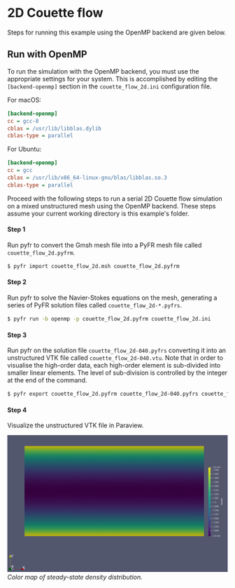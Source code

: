 # 2D Couette flow

Steps for running this example using the OpenMP backend are given below.

## Run with OpenMP

To run the simulation with the OpenMP backend, you must use the appropriate
settings for your system. This is accomplished by editing the
`[backend-openmp]` section in the `couette_flow_2d.ini` configuration file.

For macOS:

```ini
[backend-openmp]
cc = gcc-8
cblas = /usr/lib/libblas.dylib
cblas-type = parallel
```

For Ubuntu:

```ini
[backend-openmp]
cc = gcc
cblas = /usr/lib/x86_64-linux-gnu/blas/libblas.so.3
cblas-type = parallel
```

Proceed with the following steps to run a serial 2D Couette flow simulation on
a mixed unstructured mesh using the OpenMP backend. These steps assume your
current working directory is this example's folder.

#### Step 1

Run pyfr to convert the Gmsh mesh file into a PyFR mesh file called `couette_flow_2d.pyfrm`.

```bash
$ pyfr import couette_flow_2d.msh couette_flow_2d.pyfrm
```

#### Step 2

Run pyfr to solve the Navier-Stokes equations on the mesh, generating a series
of PyFR solution files called `couette_flow_2d-*.pyfrs`.

```bash
$ pyfr run -b openmp -p couette_flow_2d.pyfrm couette_flow_2d.ini
```

#### Step 3

Run pyfr on the solution file `couette_flow_2d-040.pyfrs` converting it into
an unstructured VTK file called `couette_flow_2d-040.vtu`. Note that in order
to visualise the high-order data, each high-order element is sub-divided into
smaller linear elements. The level of sub-division is controlled by the
integer at the end of the command.

```bash
$ pyfr export couette_flow_2d.pyfrm couette_flow_2d-040.pyfrs couette_flow_2d-040.vtu -d 4
```

#### Step 4

Visualize the unstructured VTK file in Paraview.

![density](img/density.png)
*Color map of steady-state density distribution.*
